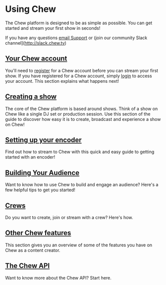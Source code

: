 # Using Chew

The Chew platform is designed to be as simple as possible. You can get started and stream your first show in seconds! 

If you have any questions [email Support](mailto:support@chew.tv) or (join our community Slack channel](http://slack.chew.tv)

## [Your Chew account](http://chew.tv/guide/using_chew/chew_account)

You'll need to [register](http://chew.tv/register) for a Chew account before you can stream your first show. If you have registered for a Chew account, simply [login](http://chew.tv/login) to access your account. This section explains what happens next! 

## [Creating a show](http://chew.tv/guide/using_chew/go_live_on_chew)

The core of the Chew platform is based around shows. Think of a show on Chew like a single DJ set or production session. Use this section of the guide to discover how easy it is to create, broadcast and experience a show on Chew!

## [Setting up your encoder](http://chew.tv/guide/encoder_setup/getting_started)

Find out how to stream to Chew with this quick and easy guide to getting started with an encoder!  

## [Building Your Audience](http://chew.tv/guide/using_chew/building_your_audience_on_chew)

Want to know how to use Chew to build and engage an audience? Here's a few helpful tips to get you started!

## [Crews](http://chew.tv/guide/using_chew/crews)

Do you want to create, join or stream with a crew? Here's how.

## [Other Chew features](http://chew.tv/guide/using_chew/chew_features)

This section gives you an overview of some of the features you have on Chew as a content creator.

## [The Chew API](http://chew.tv/guide/developer_api/getting_started)

Want to know more about the Chew API? Start here.
